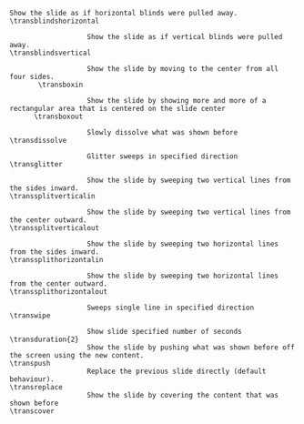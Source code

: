     Show the slide as if horizontal blinds were pulled away.
    \transblindshorizontal
    
                       Show the slide as if vertical blinds were pulled away.
    \transblindsvertical
    
                       Show the slide by moving to the center from all four sides.
           \transboxin
    
                       Show the slide by showing more and more of a rectangular area that is centered on the slide center
          \transboxout
    
                       Slowly dissolve what was shown before
    \transdissolve
    
                       Glitter sweeps in specified direction
    \transglitter
    
                       Show the slide by sweeping two vertical lines from the sides inward.
    \transsplitverticalin
    
                       Show the slide by sweeping two vertical lines from the center outward.
    \transsplitverticalout
    
                       Show the slide by sweeping two horizontal lines from the sides inward.
    \transsplithorizontalin
    
                       Show the slide by sweeping two horizontal lines from the center outward.
    \transsplithorizontalout
    
                       Sweeps single line in specified direction
    \transwipe
    
                       Show slide specified number of seconds
    \transduration{2}
                       Show the slide by pushing what was shown before off the screen using the new content.
    \transpush
                       Replace the previous slide directly (default behaviour).
    \transreplace
                       Show the slide by covering the content that was shown before
    \transcover